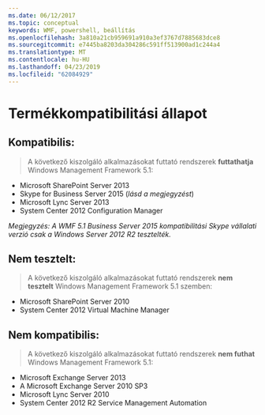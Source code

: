 ```yaml
---
ms.date: 06/12/2017
ms.topic: conceptual
keywords: WMF, powershell, beállítás
ms.openlocfilehash: 3a810a21cb959691a910a3ef3767d7885683dce8
ms.sourcegitcommit: e7445ba8203da304286c591ff513900ad1c244a4
ms.translationtype: MT
ms.contentlocale: hu-HU
ms.lasthandoff: 04/23/2019
ms.locfileid: "62084929"
---
```

# <a name="product-compatibility-status"></a>Termékkompatibilitási állapot

## <a name="compatible"></a>Kompatibilis:
> A következő kiszolgáló alkalmazásokat futtató rendszerek **futtathatja** Windows Management Framework 5.1:

- Microsoft SharePoint Server 2013
- Skype for Business Server 2015 (_lásd a megjegyzést_)
- Microsoft Lync Server 2013
- System Center 2012 Configuration Manager

_Megjegyzés: A WMF 5.1 Business Server 2015 kompatibilitási Skype vállalati verzió csak a Windows Server 2012 R2 tesztelték._

## <a name="not-tested"></a>Nem tesztelt:
> A következő kiszolgáló alkalmazásokat futtató rendszerek **nem tesztelt** Windows Management Framework 5.1 szemben:

- Microsoft SharePoint Server 2010
- System Center 2012 Virtual Machine Manager

## <a name="incompatible"></a>Nem kompatibilis:
> A következő kiszolgáló alkalmazásokat futtató rendszerek **nem futhat** Windows Management Framework 5.1:

- Microsoft Exchange Server 2013
- A Microsoft Exchange Server 2010 SP3
- Microsoft Lync Server 2010
- System Center 2012 R2 Service Management Automation
